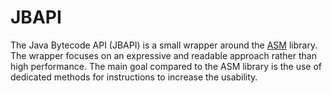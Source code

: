 # JBAPI
The Java Bytecode API (JBAPI) is a small wrapper around the [ASM](https://mvnrepository.com/artifact/org.ow2.asm/asm) library.
The wrapper focuses on an expressive and readable approach rather than high performance.
The main goal compared to the ASM library is the use of dedicated methods for instructions to increase
the usability.
